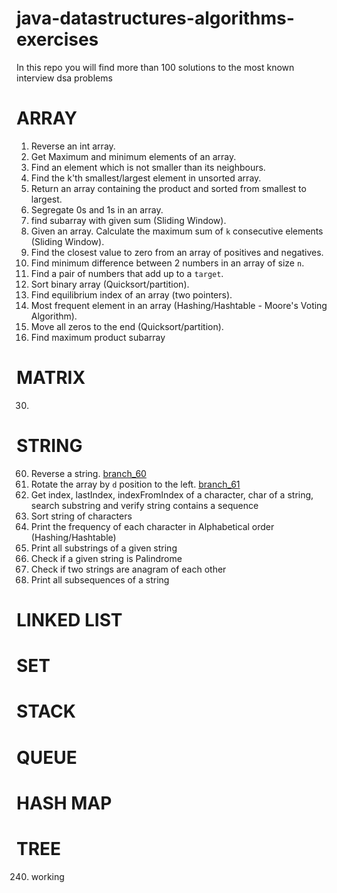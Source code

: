 # java-datastructures-algorithms-exercises
In this repo you will find more than 100 solutions to the most known interview dsa problems


# ARRAY
1. Reverse an int array.
2. Get Maximum and minimum elements of an array.
3. Find an element which is not smaller than its neighbours.
4. Find the k'th smallest/largest element in unsorted array.
5. Return an array containing the product and sorted from smallest to largest.
6. Segregate 0s and 1s in an array.
7. find subarray with given sum (Sliding Window).
8. Given an array. Calculate the maximum sum of `k` consecutive elements (Sliding Window).
9. Find the closest value to zero from an array of positives and negatives.
10. Find minimum difference between 2 numbers in an array of size `n`.
11. Find a pair of numbers that add up to a `target`.
12. Sort binary array (Quicksort/partition).
13. Find equilibrium index of an array (two pointers).
14. Most frequent element in an array (Hashing/Hashtable - Moore's Voting Algorithm).
15. Move all zeros to the end (Quicksort/partition).
16. Find maximum product subarray


# MATRIX
30.


# STRING
60. Reverse a string. [branch_60](https://github.com/CarlitosDroid/java-datastructures-algorithms-exercises/tree/exercise_60)
61. Rotate the array by `d` position to the left. [branch_61](https://github.com/CarlitosDroid/java-datastructures-algorithms-exercises/tree/exercise_61)
62. Get index, lastIndex, indexFromIndex of a character, char of a string, search substring and verify string contains a sequence
63. Sort string of characters
64. Print the frequency of each character in Alphabetical order (Hashing/Hashtable)
65. Print all substrings of a given string
66. Check if a given string is Palindrome
67. Check if two strings are anagram of each other
68. Print all subsequences of a string

# LINKED LIST

# SET

# STACK

# QUEUE

# HASH MAP

# TREE
240. working

